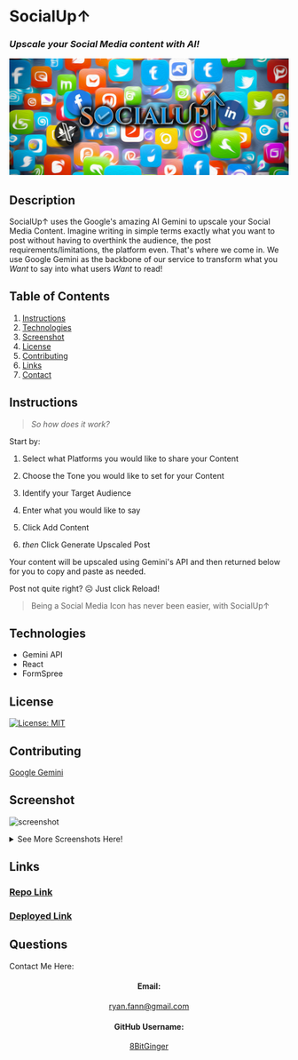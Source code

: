 # SocialUp↑

### _Upscale your Social Media content with AI!_

![logo](./FrontEnd/src/assets/images/readme-pics/socialLogoRM.jpg)

## Description

SocialUp↑ uses the Google's amazing AI Gemini to upscale your Social Media Content. Imagine writing in simple terms exactly what you want to post without having to overthink the audience, the post requirements/limitations, the platform even. That's where we come in. We use Google Gemini as the backbone of our service to transform what you _Want_ to say into what users _Want_ to read!

## Table of Contents

1. [Instructions](#instructions)
1. [Technologies](#technologies)
1. [Screenshot](#screenshot)
1. [License](#license)
1. [Contributing](#contributing)
1. [Links](#links)
1. [Contact](#contact)

<a id="instructions"></a>

## Instructions

> _So how does it work?_

Start by:

1. Select what Platforms you would like to share your Content

2. Choose the Tone you would like to set for your Content

3. Identify your Target Audience

4. Enter what you would like to say

5. Click Add Content

6. _then_ Click Generate Upscaled Post

Your content will be upscaled using Gemini's API and then returned below for you to copy and paste as needed.

Post not quite right? ☹ Just click Reload!

> Being a Social Media Icon has never been easier, with SocialUp↑

<a id="technologies"></a>

## Technologies

- Gemini API
- React
- FormSpree

<a id="license"></a>

## License

[![License: MIT](https://img.shields.io/badge/License-MIT-yellow.svg)](https://opensource.org/licenses/MIT)

<a id="contributing"></a>

## Contributing

[Google Gemini](https://gemini.google.com/app)

<a id="screenshot"></a>

## Screenshot

![screenshot](./FrontEnd/src/assets/images/readme-pics/socialUpScreenshot1.png)

<details closed>
<summary>See More Screenshots Here!</summary>
<br>

![screenshot](./FrontEnd/src/assets/images/readme-pics/socialUpScreenshot2.png)

![screenshot](./FrontEnd/src/assets/images/readme-pics/socialUpScreenshot3.png)

![screenshot](./FrontEnd/src/assets/images/readme-pics/socialUpScreenshot4.png)

![screenshot](./FrontEnd/src/assets/images/readme-pics/socialUpScreenshot5.png)

![screenshot](./FrontEnd/src/assets/images/readme-pics/socialUpScreenshot6.png)

![screenshot](./FrontEnd/src/assets/images/readme-pics/socialUpScreenshot7.png)

![screenshot](./FrontEnd/src/assets/images/readme-pics/socialUpScreenshot8.png)

</details>

<a id="links"></a>

## Links

### [Repo Link](delete)

### [Deployed Link](delete)

<div align="center">

<a id="contact"></a>

</div>

## Questions

Contact Me Here:

<div align="center">

#### Email:

ryan.fann@gmail.com

#### GitHub Username:

[8BitGinger](https://github.com/8BitGinger)

</div>

